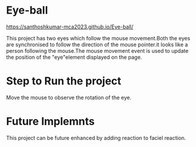 # Eye-ball
https://santhoshkumar-mca2023.github.io/Eye-ball/

This project has two eyes which follow the mouse movement.Both the eyes are synchronised to follow the direction of the mouse pointer.it looks like a person following the mouse.The mouse movement event is used to update the position of the "eye"element displayed on the page.

# Step to Run the project

Move the mouse to observe the rotation of the eye.
# Future Implemnts
This project can be future enhanced by adding reaction to faciel reaction.


